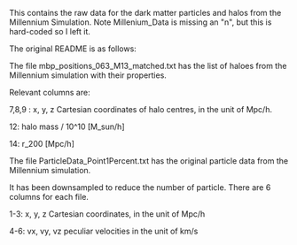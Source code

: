 This contains the raw data for the dark matter particles and halos from the Millennium Simulation. Note Millenium_Data is missing an "n", but this is hard-coded so I left it. 

The original README is as follows:

The file mbp_positions_063_M13_matched.txt has the list of haloes from the Millennium simulation with their properties.

Relevant columns are:

7,8,9 : x, y, z Cartesian coordinates of halo centres, in the unit of Mpc/h.

12: halo mass / 10^10  [M_sun/h]

14: r_200 [Mpc/h]

The file ParticleData_Point1Percent.txt has the original particle data from the Millennium simulation.

It has been downsampled to reduce the number of particle. There are 6 columns for each file. 

1-3: x, y, z Cartesian coordinates, in the unit of Mpc/h

4-6: vx, vy, vz peculiar velocities in the unit of km/s
